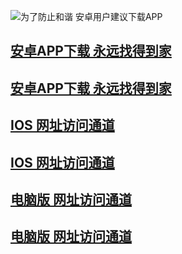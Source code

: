 ![为了防止和谐 安卓用户建议下载APP](https://pic.baidu.com.baidu-taobao-av.com/xinpic/20181214/20181214164735_95308.png)
## [安卓APP下载 永远找得到家](https://bb55.tv/youku.com/m.baidu.com/guaziapp.apk)
## [安卓APP下载 永远找得到家](https://bb55.tv/youku.com/m.baidu.com/guaziapp.apk)
## [IOS 网址访问通道](https://zz.taobao.com.www-taobao-com.com)
## [IOS 网址访问通道](https://zz.taobao.com.www-taobao-com.com)
## [电脑版 网址访问通道](https://zz.taobao.com.www-taobao-com.com)
## [电脑版 网址访问通道](https://zz.taobao.com.www-taobao-com.com)